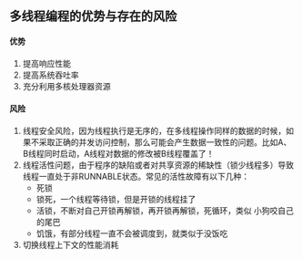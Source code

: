 ## 多线程编程的优势与存在的风险



#### 优势

1. 提高响应性能
2. 提高系统吞吐率
3. 充分利用多核处理器资源



#### 风险

1. 线程安全风险，因为线程执行是无序的，在多线程操作同样的数据的时候，如果不采取正确的并发访问控制，那么可能会产生数据一致性的问题。比如A、B线程同时启动，A线程对数据的修改被B线程覆盖了！
2. 线程活性问题，由于程序的缺陷或者对共享资源的稀缺性（锁少线程多）导致线程一直处于非RUNNABLE状态。常见的活性故障有以下几种：
   - 死锁
   - 锁死，一个线程等待锁，但是开锁的线程挂了
   - 活锁，不断对自己开锁再解锁，再开锁再解锁，死循环，类似 小狗咬自己的尾巴
   - 饥饿，有部分线程一直不会被调度到，就类似于没饭吃
3. 切换线程上下文的性能消耗